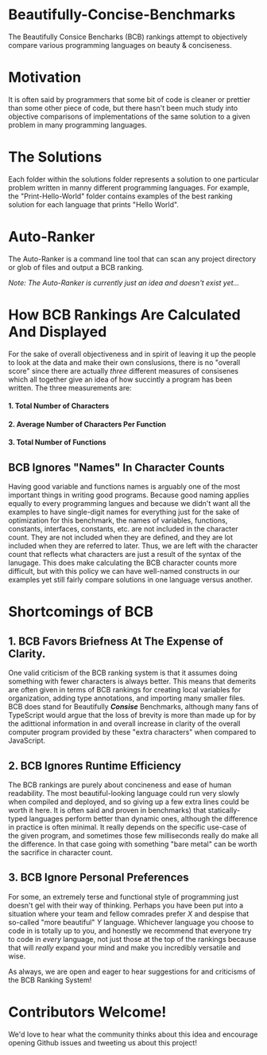 # Beautifully-Concise-Benchmarks

The Beautifully Consice Bencharks (BCB) rankings attempt to objectively compare various programming languages on beauty &amp; conciseness.


# Motivation
It is often said by programmers that some bit of code is cleaner or prettier than some other piece of code, but there hasn't been much study into objective comparisons of implementations of the same solution to a given problem in many programming languages. 

# The Solutions
Each folder within the solutions folder represents a solution to one particular problem written in manny different programming languages. For example, the "Print-Hello-World" folder contains examples of the best ranking solution for each language that prints "Hello World".

# Auto-Ranker
The Auto-Ranker is a command line tool that can scan any project directory or glob of files and output a BCB ranking.

_Note: The Auto-Ranker is currently just an idea and doesn't exist yet..._

# How BCB Rankings Are Calculated And Displayed
For the sake of overall objectiveness and in spirit of leaving it up the people to look at the data and make their own conslusions, there is no "overall score" since there are actually _three_ different measures of consisenes which all together give an idea of how succintly a program has been written. The three measurements are:


#### 1. Total Number of Characters
#### 2. Average Number of Characters Per Function
#### 3. Total Number of Functions


## BCB Ignores "Names" In Character Counts
Having good variable and functions names is arguably one of the most important things in writing good programs. Because good naming applies equally to every programming langues and because we didn't want all the examples to have single-digit names for everything just for the sake of optimization for this benchmark, the names of variables, functions, constants, interfaces, constants, etc. are not included in the character count. They are not included when they are defined, and they are lot included when they are referred to later. Thus, we are left with the character count that reflects what characters are just a result of the syntax of the lanugage. This does make calculating the BCB character counts more difficult, but with this policy we can have well-named constructs in our examples yet still fairly compare solutions in one language versus another.


# Shortcomings of BCB

## 1. BCB Favors Briefness At The Expense of Clarity.
One valid criticism of the BCB ranking system is that it assumes doing something with fewer characters is always better. This means that demerits are often given in terms of BCB rankings for creating local variables for organization, adding type annotations, and importing many smaller files. BCB does stand for Beautifully ___Consise___ Benchmarks, although many fans of TypeScript would argue that the loss of brevity is more than made up for by the adittional information in and overall increase in clarity of the overall computer program provided by these "extra characters" when compared to JavaScript.


## 2. BCB Ignores Runtime Efficiency
The BCB rankings are purely about concineness and ease of human readability. The most beautiful-looking language could run very slowly when compiled and deployed, and so giving up a few extra lines could be worth it here. It is often said and proven in benchmarks) that statically-typed languages perform better than dynamic ones, although the difference in practice is often minimal. It really depends on the specific use-case of the given program, and sometimes those few milliseconds really do make all the difference. In that case going with something "bare metal" can be worth the sacrifice in character count.


## 3. BCB Ignore Personal Preferences
For some, an extremely terse and functional style of programming just doesn't gel with their way of thinking. Perhaps you have been put into a situation where your team and fellow comrades prefer _X_ and despise that so-called "more beautiful" _Y_ language. Whichever language you choose to code in is totally up to you, and honestly we recommend that everyone try to code in _every_ language, not just those at the top of the rankings because that will _really_ expand your mind and make you incredibly versatile and wise.


As always, we are open and eager to hear suggestions for and criticisms of the BCB Ranking System!


# Contributors Welcome!
We'd love to hear what the community thinks about this idea and encourage opening Github issues and tweeting us about this project!
